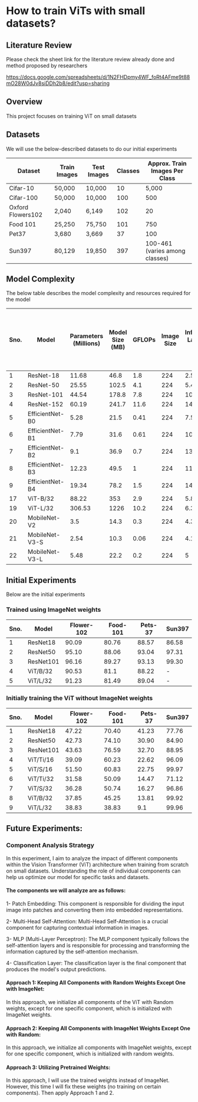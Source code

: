 
# How to train ViTs with small datasets?

## Literature Review

Please check the sheet link for the literature review already done and method proposed by researchers

https://docs.google.com/spreadsheets/d/1N2FHDpmy4WF_foRt4AFme9t88mO28W0dJv8siDDh2b8/edit?usp=sharing

## Overview

This project focuses on training ViT on small datasets

## Datasets

We will use the below-described datasets to do our initial experiments

| Dataset           | Train Images | Test Images | Classes | Approx. Train Images Per Class |
|-------------------|--------------|-------------|---------|--------------------------------|
| Cifar-10          | 50,000       | 10,000      | 10      | 5,000                          |
| Cifar-100         | 50,000       | 10,000      | 100     | 500                            |
| Oxford Flowers102 | 2,040        | 6,149       | 102     | 20                             |
| Food 101          | 25,250       | 75,750      | 101     | 750                            |
| Pet37             | 3,680        | 3,669       | 37      | 100                            |
| Sun397            | 80,129       | 19,850      | 397     | 100-461 (varies among classes) |


## Model Complexity

The below table describes the model complexity and resources required for the model 

| Sno. | Model           | Parameters (Millions) | Model Size (MB) | GFLOPs | Image Size | Inference Latency (ms) | GPU Memory Consumption for batch size 32 (MB) | Time to train 1 batch size of 32 (ms) |
|------|-----------------|-----------------------|-----------------|--------|------------|------------------------|--------------------------------------------|-------------------------------------|
| 1    | ResNet-18       | 11.68                 | 46.8            | 1.8    | 224        | 2.57                   | 2194                                       | 41                                  |
| 2    | ResNet-50       | 25.55                 | 102.5           | 4.1    | 224        | 5.47                   | 4624                                       | 123                                 |
| 3    | ResNet-101      | 44.54                 | 178.8           | 7.8    | 224        | 10.6                   | 6084                                       | 200                                 |
| 4    | ResNet-152      | 60.19                 | 241.7           | 11.6   | 224        | 14.4                   | 7866                                       | 285                                 |
| 5    | EfficientNet-B0 | 5.28                  | 21.5            | 0.41   | 224        | 7.51                   | 4254                                       | 74                                  |
| 6    | EfficientNet-B1 | 7.79                  | 31.6            | 0.61   | 224        | 10.27                  | 5398                                       | 105                                 |
| 7    | EfficientNet-B2 | 9.1                   | 36.9            | 0.7    | 224        | 13.49                  | 5570                                       | 111                                 |
| 8    | EfficientNet-B3 | 12.23                 | 49.5            | 1      | 224        | 11.39                  | 6876                                       | 143                                 |
| 9    | EfficientNet-B4 | 19.34                 | 78.2            | 1.5    | 224        | 14.34                  | 8760                                       | 195                                 |
| 17   | ViT-B/32        | 88.22                 | 353             | 2.9    | 224        | 5.8                    | 3714                                       | 112                                 |
| 19   | ViT-L/32        | 306.53                | 1226            | 10.2   | 224        | 6.3                    | 8774                                       | 350                                 |
| 20   | MobileNet-V2    | 3.5                   | 14.3            | 0.3    | 224        | 4.3                    | 3822                                       | 55                                  |
| 21   | MobileNet-V3-S  | 2.54                  | 10.3            | 0.06   | 224        | 4.1                    | 1718                                       | 21                                  |
| 22   | MobileNet-V3-L  | 5.48                  | 22.2            | 0.2    | 224        | 5                      | 2866                                       | 42                                  |




## Initial Experiments

Below are the initial experiments 

### Trained using ImageNet weights 

| Sno. | Model            | Flower-102 | Food-101 | Pets-37 | Sun397 |
| ---- | ---------------- | ---------- | -------- | ------- | ------ |
| 1    | ResNet18          | 90.09      | 80.76    | 88.57   | 86.58  |
| 2    | ResNet50          | 95.10      | 88.06    | 93.04   | 97.31  |
| 3    | ResNet101         | 96.16      | 89.27    | 93.13   | 99.30  |
| 4    | ViT/B/32          | 90.53      | 81.1     | 88.22   | -      |
| 5    | ViT/L/32          | 91.23      | 81.49    | 89.04   | -      |



### Initially training the ViT without ImageNet weights

| Sno. | Model         | Flower-102 | Food-101 | Pets-37 | Sun397 |
| ---- | ------------- | ---------- | -------- | ------- | ------ |
| 1    | ResNet18      | 47.22      | 70.40    | 41.23   | 77.76  |
| 2    | ResNet50      | 42.73      | 74.10    | 30.90   | 84.90  |
| 3    | ResNet101     | 43.63      | 76.59    | 32.70   | 88.95  |
| 4    | ViT/Ti/16     | 39.09      | 60.23    | 22.62   | 96.09  |
| 5    | ViT/S/16      | 51.50      | 60.83    | 22.75   | 99.97  |
| 6    | ViT/Ti/32     | 31.58      | 50.09    | 14.47   | 71.12  |
| 7    | ViT/S/32      | 36.28      | 50.74    | 16.27   | 96.86  |
| 8    | ViT/B/32      | 37.85      | 45.25    | 13.81   | 99.92  |
| 9    | ViT/L/32      | 38.83      | 38.83    | 9.1     | 99.96  |




## Future Experiments:

### Component Analysis Strategy

In this experiment, I aim to analyze the impact of different components within the Vision Transformer (ViT) architecture when training from scratch on small datasets. Understanding the role of individual components can help us optimize our model for specific tasks and datasets.

#### The components we will analyze are as follows:

1- Patch Embedding: This component is responsible for dividing the input image into patches and converting them into embedded representations.

2- Multi-Head Self-Attention: Multi-Head Self-Attention is a crucial component for capturing contextual information in images.

3- MLP (Multi-Layer Perceptron): The MLP component typically follows the self-attention layers and is responsible for processing and transforming the information captured by the self-attention mechanism.

4- Classification Layer: The classification layer is the final component that produces the model's output predictions.

#### Approach 1: Keeping All Components with Random Weights Except One with ImageNet:
In this approach, we initialize all components of the ViT with Random weights, except for one specific component, which is initialized with ImageNet weights.

#### Approach 2: Keeping All Components with ImageNet Weights Except One with Random:
In this approach, we initialize all components with ImageNet weights, except for one specific component, which is initialized with random weights.

#### Approach 3: Utilizing Pretrained Weights:
In this approach, I will use the trained weights instead of ImageNet. However, this time I will fix these weights (no training on certain components). Then apply Approach 1 and 2.


